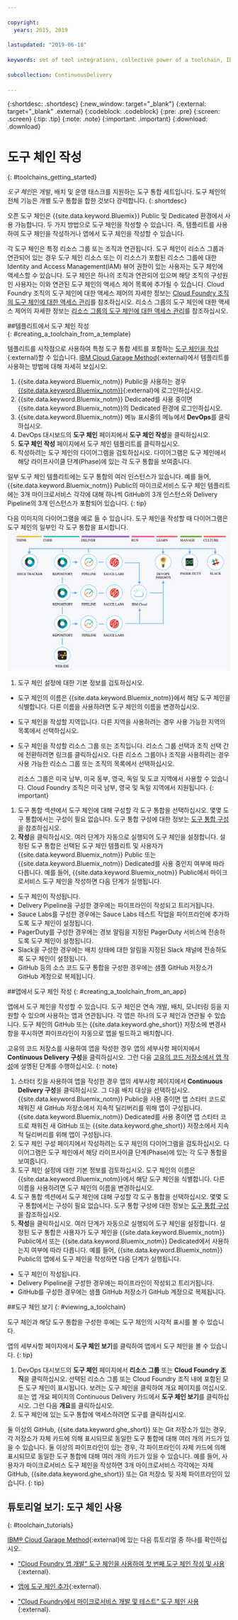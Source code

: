 ```yaml
---

copyright:
  years: 2015, 2019

lastupdated: "2019-06-18"

keywords: set of tool integrations, collective power of a toolchain, IBM Cloud

subcollection: ContinuousDelivery

---
```


{:shortdesc: .shortdesc}
{:new_window: target="_blank"}
{:external: target="_blank" .external}
{:codeblock: .codeblock}
{:pre: .pre}
{:screen: .screen}
{:tip: .tip}
{:note: .note}
{:important: .important}
{:download: .download}

# 도구 체인 작성
{: #toolchains_getting_started}

*도구 체인*은 개발, 배치 및 운영 태스크를 지원하는 도구 통합 세트입니다. 도구 체인의 전체 기능은 개별 도구 통합을 합한 것보다 강력합니다.
{: shortdesc}

오픈 도구 체인은 {{site.data.keyword.Bluemix}} Public 및 Dedicated 환경에서 사용 가능합니다. 두 가지 방법으로 도구 체인을 작성할 수 있습니다. 즉, 템플리트를 사용하여 도구 체인을 작성하거나 앱에서 도구 체인을 작성할 수 있습니다.

각 도구 체인은 특정 리소스 그룹 또는 조직과 연관됩니다. 도구 체인이 리소스 그룹과 연관되어 있는 경우 도구 체인 리소스 또는 이 리소스가 포함된 리소스 그룹에 대한 Identity and Access Management(IAM) 뷰어 권한이 있는 사용자는 도구 체인에 액세스할 수 있습니다. 도구 체인은 하나의 조직과 연관되어 있으며 해당 조직의 구성원인 사용자는 이와 연관된 도구 체인의 액세스 제어 목록에 추가될 수 있습니다. Cloud Foundry 조직의 도구 체인에 대한 액세스 제어의 자세한 정보는 [Cloud Foundry 조직의 도구 체인에 대한 액세스 관리](/docs/services/ContinuousDelivery?topic=ContinuousDelivery-toolchains-using#managing_access_orgs)를 참조하십시오. 리소스 그룹의 도구 체인에 대한 액세스 제어의 자세한 정보는 [리소스 그룹의 도구 체인에 대한 액세스 관리](/docs/services/ContinuousDelivery?topic=ContinuousDelivery-toolchains-using#managing_access_resource_groups)를 참조하십시오.

##템플리트에서 도구 체인 작성   
{: #creating_a_toolchain_from_a_template}

템플리트를 시작점으로 사용하여 특정 도구 통합 세트를 포함하는 [도구 체인을 작성](https://cloud.ibm.com/devops/create){:external}할 수 있습니다. [IBM Cloud Garage Method](https://www.ibm.com/cloud/garage/category/tools){:external}에서 템플리트를 사용하는 방법에 대해 자세히 보십시오.

1. {{site.data.keyword.Bluemix_notm}} Public을 사용하는 경우 [{{site.data.keyword.Bluemix_notm}}](http://cloud.ibm.com){:external}에 로그인하십시오.
1. {{site.data.keyword.Bluemix_notm}} Dedicated를 사용 중이면 {{site.data.keyword.Bluemix_notm}}의 Dedicated 환경에 로그인하십시오.
1. {{site.data.keyword.Bluemix_notm}} 메뉴 표시줄의 메뉴에서 **DevOps**를 클릭하십시오.
1. DevOps 대시보드의 **도구 체인** 페이지에서 **도구 체인 작성**을 클릭하십시오.
1. **도구 체인 작성** 페이지에서 도구 체인 템플리트를 클릭하십시오.
1. 작성하려는 도구 체인의 다이어그램을 검토하십시오. 다이어그램은 도구 체인에서 해당 라이프사이클 단계(Phase)에 있는 각 도구 통합을 보여줍니다.

 일부 도구 체인 템플리트에는 도구 통합의 여러 인스턴스가 있습니다. 예를 들어, {{site.data.keyword.Bluemix_notm}} Public의 마이크로서비스 도구 체인 템플리트에는 3개 마이크로서비스 각각에 대해 하나씩 GitHub의 3개 인스턴스와 Delivery Pipeline의 3개 인스턴스가 포함되어 있습니다.
 {: tip}

 다음 이미지의 다이어그램을 예로 들 수 있습니다. 도구 체인을 작성할 때 다이어그램은 도구 체인의 일부인 각 도구 통합을 표시합니다.
![도구 체인 다이어그램](images/toolchain_diagram2.png)

1. 도구 체인 설정에 대한 기본 정보를 검토하십시오.

 * 도구 체인의 이름은 {{site.data.keyword.Bluemix_notm}}에서 해당 도구 체인을 식별합니다. 다른 이름을 사용하려면 도구 체인의 이름을 변경하십시오.
 * 도구 체인을 작성할 지역입니다. 다른 지역을 사용하려는 경우 사용 가능한 지역의 목록에서 선택하십시오.
 * 도구 체인을 작성할 리소스 그룹 또는 조직입니다. 리소스 그룹 선택과 조직 선택 간에 전환하려면 링크를 클릭하십시오. 다른 리소스 그룹이나 조직을 사용하려는 경우 사용 가능한 리소스 그룹 또는 조직의 목록에서 선택하십시오.
 
   리소스 그룹은 미국 남부, 미국 동부, 영국, 독일 및 도쿄 지역에서 사용할 수 있습니다. Cloud Foundry 조직은 미국 남부, 영국 및 독일 지역에서 지원됩니다.
   {: important}

1. 도구 통합 섹션에서 도구 체인에 대해 구성할 각 도구 통합을 선택하십시오. 몇몇 도구 통합에서는 구성이 필요 없습니다. 도구 통합 구성에 대한 정보는 [도구 통합 구성](/docs/services/ContinuousDelivery?topic=ContinuousDelivery-integrations)을 참조하십시오.
1. **작성**을 클릭하십시오. 여러 단계가 자동으로 실행되어 도구 체인을 설정합니다. 설정된 도구 통합은 선택된 도구 체인 템플리트 및 사용자가 {{site.data.keyword.Bluemix_notm}} Public 또는 {{site.data.keyword.Bluemix_notm}} Dedicated를 사용 중인지 여부에 따라 다릅니다. 예를 들어, {{site.data.keyword.Bluemix_notm}} Public에서 마이크로서비스 도구 체인을 작성하면 다음 단계가 실행됩니다.

 * 도구 체인이 작성됩니다.
 * Delivery Pipeline을 구성한 경우에는 파이프라인이 작성되고 트리거됩니다.
 * Sauce Labs를 구성한 경우에는 Sauce Labs 테스트 작업을 파이프라인에 추가하도록 도구 체인이 설정됩니다.
 * PagerDuty를 구성한 경우에는 경보 알림을 지정된 PagerDuty 서비스에 전송하도록 도구 체인이 설정됩니다.
 * Slack을 구성한 경우에는 배치 상태에 대한 알림을 지정된 Slack 채널에 전송하도록 도구 체인이 설정됩니다.
 * GitHub 등의 소스 코드 도구 통합을 구성한 경우에는 샘플 GitHub 저장소가 GitHub 계정으로 복제됩니다.


##앱에서 도구 체인 작성
{: #creating_a_toolchain_from_an_app}

앱에서 도구 체인을 작성할 수 있습니다. 도구 체인은 연속 개발, 배치, 모니터링 등을 지원할 수 있으며 사용하는 앱과 연관됩니다. 각 앱은 하나의 도구 체인과 연관될 수 있습니다. 도구 체인의 GitHub 또는 {{site.data.keyword.ghe_short}} 저장소에 변경사항을 푸시하면 파이프라인이 자동으로 앱을 빌드하고 배치합니다.

고유의 코드 저장소를 사용하여 앱을 작성한 경우 앱의 세부사항 페이지에서 **Continuous Delivery 구성**을 클릭하십시오. 그런 다음 [고유의 코드 저장소에서 앱 작성](/docs/apps?topic=creating-apps-tutorial-byoc#tutorial-byoc)에 설명된 단계를 수행하십시오.
{: note}

1. 스타터 킷을 사용하여 앱을 작성한 경우 앱의 세부사항 페이지에서 **Continuous Delivery 구성**을 클릭하십시오. 그 다음 배치 대상을 선택하십시오. {{site.data.keyword.Bluemix_notm}} Public을 사용 중이면 앱 스타터 코드로 채워진 새 GitHub 저장소에서 지속적 딜리버리를 위해 앱이 구성됩니다. {{site.data.keyword.Bluemix_notm}} Dedicated를 사용 중이면 앱 스타터 코드로 채워진 새 GitHub 또는 {{site.data.keyword.ghe_short}} 저장소에서 지속적 딜리버리를 위해 앱이 구성됩니다.
1. 도구 체인 구성 페이지에서 작성하려는 도구 체인의 다이어그램을 검토하십시오. 다이어그램은 도구 체인에서 해당 라이프사이클 단계(Phase)에 있는 각 도구 통합을 보여줍니다.
1. 도구 체인 설정에 대한 기본 정보를 검토하십시오. 도구 체인의 이름은 {{site.data.keyword.Bluemix_notm}}에서 해당 도구 체인을 식별합니다. 다른 이름을 사용하려면 도구 체인의 이름을 변경하십시오.
1. 도구 통합 섹션에서 도구 체인에 대해 구성할 각 도구 통합을 선택하십시오. 몇몇 도구 통합에서는 구성이 필요 없습니다. 도구 통합 구성에 대한 정보는 [도구 통합 구성](/docs/services/ContinuousDelivery?topic=ContinuousDelivery-integrations)을 참조하십시오.
1. **작성**을 클릭하십시오. 여러 단계가 자동으로 실행되어 도구 체인을 설정합니다. 설정된 도구 통합은 사용자가 도구 체인을 {{site.data.keyword.Bluemix_notm}} Public에서 또는 {{site.data.keyword.Bluemix_notm}} Dedicated에서 사용하는지 여부에 따라 다릅니다. 예를 들어, {{site.data.keyword.Bluemix_notm}} Public의 앱에서 도구 체인을 작성하면 다음 단계가 실행됩니다.

 * 도구 체인이 작성됩니다.
 * Delivery Pipeline을 구성한 경우에는 파이프라인이 작성되고 트리거됩니다.
 * GitHub를 구성한 경우에는 샘플 GitHub 저장소가 GitHub 계정으로 복제됩니다.


##도구 체인 보기
{: #viewing_a_toolchain}

도구 체인과 해당 도구 통합을 구성한 후에는 도구 체인의 시각적 표시를 볼 수 있습니다.

앱의 세부사항 페이지에서 **도구 체인 보기**를 클릭하여 앱에서 도구 체인을 볼 수 있습니다.
{: tip}

1. DevOps 대시보드의 **도구 체인** 페이지에서 **리소스 그룹** 또는 **Cloud Foundry 조직**을 클릭하십시오. 선택된 리소스 그룹 또는 Cloud Foundry 조직 내에 포함된 모든 도구 체인이 표시됩니다. 보려는 도구 체인을 클릭하여 개요 페이지를 여십시오. 또는 앱 개요 페이지의 Continuous Delivery 카드에서 **도구 체인 보기**를 클릭하십시오. 그런 다음 **개요**를 클릭하십시오.
2. 도구 체인에 있는 도구 통합에 액세스하려면 도구를 클릭하십시오.

 둘 이상의 GitHub, {{site.data.keyword.ghe_short}} 또는 Git 저장소가 있는 경우, 각 저장소가 자체 카드에 의해 표시되므로 동일한 도구 통합에 대해 여러 개의 카드가 있을 수 있습니다. 둘 이상의 파이프라인이 있는 경우, 각 파이프라인이 자체 카드에 의해 표시되므로 동일한 도구 통합에 대해 여러 개의 카드가 있을 수 있습니다. 예를 들어, 사용자가 마이크로서비스 도구 체인을 작성하면 3개 마이크로서비스 각각에는 자체 GitHub, {{site.data.keyword.ghe_short}} 또는 Git 저장소 및 자체 파이프라인이 있습니다.
 {: tip}

## 튜토리얼 보기: 도구 체인 사용
{: #toolchain_tutorials}

[IBM&reg; Cloud Garage Method](https://www.ibm.com/cloud/garage){:external}에 있는 다음 튜토리얼 중 하나를 확인하십시오.

  * ["Cloud Foundry 앱 개발" 도구 체인을 사용하여 첫 번째 도구 체인 작성 및 사용](https://www.ibm.com/cloud/garage/tutorials/introduce-develop-cloud-foundry-app-toolchain){:external}.

  * [앱에 도구 체인 추가](https://www.ibm.com/cloud/garage/tutorials/add-a-toolchain-to-an-app?task=2){:external}.

  * ["Cloud Foundry에서 마이크로서비스 개발 및 테스트" 도구 체인 사용](https://www.ibm.com/cloud/garage/tutorials/use-develop-test-microservices-on-cloud-foundry-toolchain){:external}.
